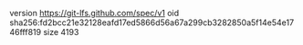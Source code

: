 version https://git-lfs.github.com/spec/v1
oid sha256:fd2bcc21e32128eafd17ed5866d56a67a299cb3282850a5f14e54e1746fff819
size 4193
